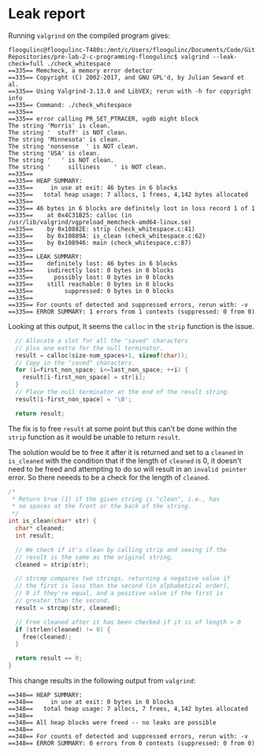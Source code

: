 # Leak report

Running `valgrind` on the compiled program gives:
```
floogulinc@floogulinc-T480s:/mnt/c/Users/floogulinc/Documents/Code/Git Repositories/pre-lab-2-c-programming-floogulinc$ valgrind --leak-check=full ./check_whitespace
==335== Memcheck, a memory error detector
==335== Copyright (C) 2002-2017, and GNU GPL'd, by Julian Seward et al.
==335== Using Valgrind-3.13.0 and LibVEX; rerun with -h for copyright info
==335== Command: ./check_whitespace
==335==
==335== error calling PR_SET_PTRACER, vgdb might block
The string 'Morris' is clean.
The string '  stuff' is NOT clean.
The string 'Minnesota' is clean.
The string 'nonsense  ' is NOT clean.
The string 'USA' is clean.
The string '   ' is NOT clean.
The string '     silliness    ' is NOT clean.
==335==
==335== HEAP SUMMARY:
==335==     in use at exit: 46 bytes in 6 blocks
==335==   total heap usage: 7 allocs, 1 frees, 4,142 bytes allocated
==335==
==335== 46 bytes in 6 blocks are definitely lost in loss record 1 of 1
==335==    at 0x4C31B25: calloc (in /usr/lib/valgrind/vgpreload_memcheck-amd64-linux.so)
==335==    by 0x10882E: strip (check_whitespace.c:41)
==335==    by 0x10889A: is_clean (check_whitespace.c:62)
==335==    by 0x108946: main (check_whitespace.c:87)
==335==
==335== LEAK SUMMARY:
==335==    definitely lost: 46 bytes in 6 blocks
==335==    indirectly lost: 0 bytes in 0 blocks
==335==      possibly lost: 0 bytes in 0 blocks
==335==    still reachable: 0 bytes in 0 blocks
==335==         suppressed: 0 bytes in 0 blocks
==335==
==335== For counts of detected and suppressed errors, rerun with: -v
==335== ERROR SUMMARY: 1 errors from 1 contexts (suppressed: 0 from 0)
```

Looking at this output, It seems the `calloc` in the `strip` function is the issue.

```c
  // Allocate a slot for all the "saved" characters
  // plus one extra for the null terminator.
  result = calloc(size-num_spaces+1, sizeof(char));
  // Copy in the "saved" characters.
  for (i=first_non_space; i<=last_non_space; ++i) {
    result[i-first_non_space] = str[i];
  }
  // Place the null terminator at the end of the result string.
  result[i-first_non_space] = '\0';

  return result;
 ```

The fix is to free `result` at some point but this can't be done within the `strip` function as it would be unable to return `result`.

The solution would be to free it after it is returned and set to a `cleaned` in `is_cleaned` with the condition that if the length of `cleaned` is 0, it doesn't need to be freed and attempting to do so will result in an `invalid pointer` error. So there neeeds to be a check for the length of `cleaned`.

```c
/*
 * Return true (1) if the given string is "clean", i.e., has
 * no spaces at the front or the back of the string.
 */
int is_clean(char* str) {
  char* cleaned;
  int result;

  // We check if it's clean by calling strip and seeing if the
  // result is the same as the original string.
  cleaned = strip(str);

  // strcmp compares two strings, returning a negative value if
  // the first is less than the second (in alphabetical order),
  // 0 if they're equal, and a positive value if the first is
  // greater than the second.
  result = strcmp(str, cleaned);

  // Free cleaned after it has been checked if it is of length > 0
  if (strlen(cleaned) != 0) {
    free(cleaned); 
  }

  return result == 0;
}
```

This change results in the following output from `valgrind`:
```
==348== HEAP SUMMARY:
==348==     in use at exit: 0 bytes in 0 blocks
==348==   total heap usage: 7 allocs, 7 frees, 4,142 bytes allocated
==348==
==348== All heap blocks were freed -- no leaks are possible
==348==
==348== For counts of detected and suppressed errors, rerun with: -v
==348== ERROR SUMMARY: 0 errors from 0 contexts (suppressed: 0 from 0)
```